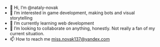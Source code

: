 - 👋 Hi, I’m @nataly-novak
- 👀 I’m interested in game development, making bots and visual storytelling
- 🌱 I’m currently learning web development
- 💞️ I’m looking to collaborate on anything, honestly. Not really a fan of my current situation.
- 📫 How to reach me miss.novak137@yandex.com

<!---
nataly-novak/nataly-novak is a ✨ special ✨ repository because its `README.md` (this file) appears on your GitHub profile.
You can click the Preview link to take a look at your changes.
--->
